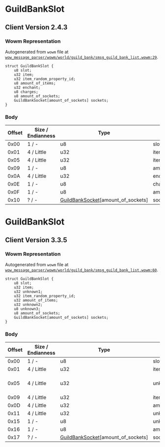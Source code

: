 # GuildBankSlot

## Client Version 2.4.3

### Wowm Representation

Autogenerated from `wowm` file at [`wow_message_parser/wowm/world/guild_bank/smsg_guild_bank_list.wowm:29`](https://github.com/gtker/wow_messages/tree/main/wow_message_parser/wowm/world/guild_bank/smsg_guild_bank_list.wowm#L29).
```rust,ignore
struct GuildBankSlot {
    u8 slot;
    u32 item;
    u32 item_random_property_id;
    u8 amount_of_items;
    u32 enchant;
    u8 charges;
    u8 amount_of_sockets;
    GuildBankSocket[amount_of_sockets] sockets;
}
```
### Body

| Offset | Size / Endianness | Type | Name | Description | Comment |
| ------ | ----------------- | ---- | ---- | ----------- | ------- |
| 0x00 | 1 / - | u8 | slot |  |  |
| 0x01 | 4 / Little | u32 | item |  |  |
| 0x05 | 4 / Little | u32 | item_random_property_id |  |  |
| 0x09 | 1 / - | u8 | amount_of_items |  |  |
| 0x0A | 4 / Little | u32 | enchant |  |  |
| 0x0E | 1 / - | u8 | charges |  |  |
| 0x0F | 1 / - | u8 | amount_of_sockets |  |  |
| 0x10 | ? / - | [GuildBankSocket](guildbanksocket.md)[amount_of_sockets] | sockets |  |  |

# GuildBankSlot

## Client Version 3.3.5

### Wowm Representation

Autogenerated from `wowm` file at [`wow_message_parser/wowm/world/guild_bank/smsg_guild_bank_list.wowm:60`](https://github.com/gtker/wow_messages/tree/main/wow_message_parser/wowm/world/guild_bank/smsg_guild_bank_list.wowm#L60).
```rust,ignore
struct GuildBankSlot {
    u8 slot;
    u32 item;
    u32 unknown1;
    u32 item_random_property_id;
    u32 amount_of_items;
    u32 unknown2;
    u8 unknown3;
    u8 amount_of_sockets;
    GuildBankSocket[amount_of_sockets] sockets;
}
```
### Body

| Offset | Size / Endianness | Type | Name | Description | Comment |
| ------ | ----------------- | ---- | ---- | ----------- | ------- |
| 0x00 | 1 / - | u8 | slot |  |  |
| 0x01 | 4 / Little | u32 | item |  |  |
| 0x05 | 4 / Little | u32 | unknown1 |  | 3.3.0 (0x8000, 0x8020) |
| 0x09 | 4 / Little | u32 | item_random_property_id |  |  |
| 0x0D | 4 / Little | u32 | amount_of_items |  |  |
| 0x11 | 4 / Little | u32 | unknown2 |  |  |
| 0x15 | 1 / - | u8 | unknown3 |  |  |
| 0x16 | 1 / - | u8 | amount_of_sockets |  |  |
| 0x17 | ? / - | [GuildBankSocket](guildbanksocket.md)[amount_of_sockets] | sockets |  |  |

